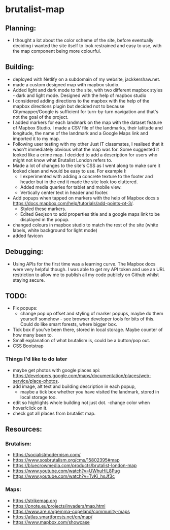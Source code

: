 # brutalist-map

## Planning:

- I thought a lot about the color scheme of the site, before eventually deciding i wanted the site itself to look restrained and easy to use, with the map component being more colourful.

## Building:

- deployed with Netlify on a subdomain of my website, jackkershaw.net.
- made a custom designed map with mapbox studio.
- Added light and dark mode to the site, with two different mapbox styles - dark and light mode. Designed with the help of mapbox studio
- I considered adding directions to the mapbox with the help of the mapbox directions plugin but decided not to because Citymapper/Google is sufficient for turn-by-turn navigation and that's not the goal of the project.
- I added markers for each landmark on the map with the dataset feature of Mapbox Studio. I made a CSV file of the landmarks, their latitude and longitude, the name of the landmark and a Google Maps link and imported it to my map.
- Following user testing with my other Just IT classmates, I realised that it wasn't immediately obvious what the map was for. Some suggested it looked like a crime map. I decided to add a description for users who might not know what Brutalist London refers to.
- Made a lot of changes to the site's CSS as I went along to make sure it looked clean and would be easy to use. For example I:
  - I experimented with adding a concrete texture to the footer and header but in the end it made the site look too cluttered.
  - Added media queries for tablet and mobile view.
  - Vertically center text in header and footer.
- Add popups when tapped on markers with the help of Mapbox docs:s https://docs.mapbox.com/help/tutorials/add-points-pt-3/.
  - Styled these markers.
  - Edited Geojson to add properties title and a google maps link to be displayed in the popup.
- changed colours in mapbox studio to match the rest of the site (white labels, white background for light mode)
- added favicon

## Debugging:

- Using APIs for the first time was a learning curve. The Mapbox docs were very helpful though. I was able to get my API token and use an URL restriction to allow me to publish all my code publicly on Github whilst staying secure.

## TODO:

- Fix popups:
  - change pop up offset and styling of marker popups, maybe do them yourself somehow - see browser developer tools for bits of this. Could do like smart forests, where bigger box.
- Tick box if you've been there, stored in local storage. Maybe counter of how many been to.
- Small explanation of what brutalism is, could be a button/pop out.
- CSS Bootstrap

### Things I'd like to do later

- maybe get photos with google places api: https://developers.google.com/maps/documentation/places/web-service/place-photos.
- add image, alt text and building description in each popup,
  - maybe a tick box whether you have visited the landmark, stored in local storage too.
- edit so highlights whole building not just dot.
  -change color when hover/click on it.
- check got all places from brutalist map.

## Resources:

### Brutalism:

- https://socialistmodernism.com/
- https://www.sosbrutalism.org/cms/15802395#map
- https://bluecrowmedia.com/products/brutalist-london-map
- https://www.youtube.com/watch?v=UWhuHiL8Pug
- https://www.youtube.com/watch?v=TvKi_hsJf3c

### Maps:

- https://strikemap.org
- https://pnote.eu/projects/invaders/map.html
- https://www.are.na/gemma-copeland/community-maps
- https://atlas.smartforests.net/en/map/
- https://www.mapbox.com/showcase
